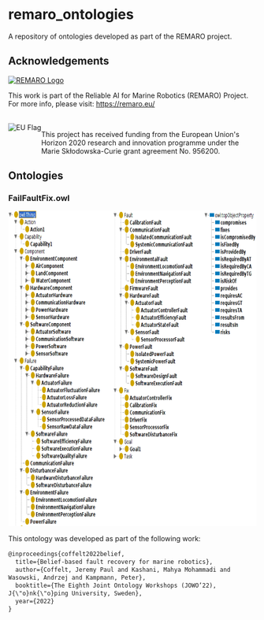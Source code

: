 # remaro_ontologies

A repository of ontologies developed as part of the REMARO project.

## Acknowledgements

<a href="https://remaro.eu/">
    <img height="60" alt="REMARO Logo" src="https://remaro.eu/wp-content/uploads/2020/09/remaro1-right-1024.png">
</a>

This work is part of the Reliable AI for Marine Robotics (REMARO) Project. For more info, please visit: <a href="https://remaro.eu/">https://remaro.eu/

<br>

<a href="https://research-and-innovation.ec.europa.eu/funding/funding-opportunities/funding-programmes-and-open-calls/horizon-2020_en">
    <img align="left" height="60" alt="EU Flag" src="https://remaro.eu/wp-content/uploads/2020/09/flag_yellow_low.jpg">
</a>

This project has received funding from the European Union's Horizon 2020 research and innovation programme under the Marie Skłodowska-Curie grant agreement No. 956200.

## Ontologies

### FailFaultFix.owl

<a href="https://github.com/">
    <img height="640" alt="GitHub Logo" src="aux/failfaultfix.png">
</a>

This ontology was developed as part of the following work:

```
@inproceedings{coffelt2022belief,
  title={Belief-based fault recovery for marine robotics},
  author={Coffelt, Jeremy Paul and Kashani, Mahya Mohammadi and Wasowski, Andrzej and Kampmann, Peter},
  booktitle={The Eighth Joint Ontology Workshops (JOWO’22), J{\"o}nk{\"o}ping University, Sweden},
  year={2022}
}
```
